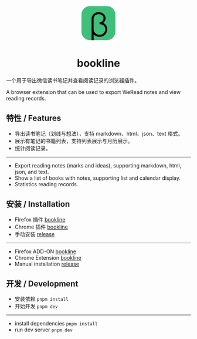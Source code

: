 <div align=center>
<img src="https://raw.githubusercontent.com/JarryChung/bookline/refs/heads/main/public/BetaApp.svg" width="100" height="100" alt="bookline">
<h1>bookline</h1>
</div>

一个用于导出微信读书笔记并查看阅读记录的浏览器插件。

A browser extension that can be used to export WeRead notes and view reading records.

## 特性 / Features

- 导出读书笔记（划线与想法），支持 markdown、html、json、text 格式。
- 展示有笔记的书籍列表，支持列表展示与月历展示。
- 统计阅读记录。

---

- Export reading notes (marks and ideas), supporting markdown, html, json, and text.
- Show a list of books with notes, supporting list and calendar display.
- Statistics reading records.

## 安装 / Installation

- Firefox 插件 [bookline](https://addons.mozilla.org/en-US/firefox/addon/bookline/)
- Chrome 插件 [bookline](https://chromewebstore.google.com/detail/bookline/lhbcegihalknglaenpljmijecjbigkek)
- 手动安装 [release](https://github.com/JarryChung/bookline/releases)

---

- Firefox ADD-ON [bookline](https://addons.mozilla.org/en-US/firefox/addon/bookline/)
- Chrome Extension [bookline](https://chromewebstore.google.com/detail/bookline/lhbcegihalknglaenpljmijecjbigkek)
- Manual installation [release](https://github.com/JarryChung/bookline/releases)

## 开发 / Development

- 安装依赖 `pnpm install`
- 开始开发 `pnpm dev`

---

- install dependencies `pnpm install`
- run dev server `pnpm dev`
